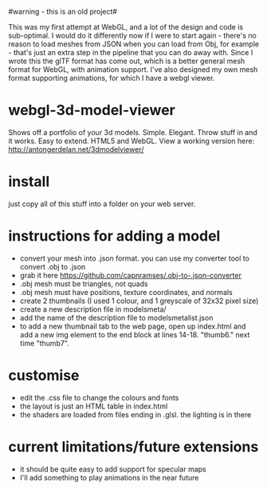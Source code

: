 #warning - this is an old project#

This was my first attempt at WebGL, and a lot of the design and code is sub-optimal. I would do it differently now if I were to start again - there's no reason to load meshes from JSON when you can load from Obj, for example - that's just an extra step in the pipeline that you can do away with. Since I wrote this the glTF format has come out, which is a better general mesh format for WebGL, with animation support. I've also designed my own mesh format supporting animations, for which I have a webgl viewer.

webgl-3d-model-viewer
=====================

Shows off a portfolio of your 3d models. Simple. Elegant. Throw stuff in and it works. Easy to extend. HTML5 and WebGL.
View a working version here: http://antongerdelan.net/3dmodelviewer/

install
=======
just copy all of this stuff into a folder on your web server.

instructions for adding a model
===============================
* convert your mesh into .json format. you can use my converter tool to convert .obj to .json
 * grab it here https://github.com/capnramses/.obj-to-.json-converter
 * .obj mesh must be triangles, not quads
 * .obj mesh must have positions, texture coordinates, and normals
* create 2 thumbnails (I used 1 colour, and 1 greyscale of 32x32 pixel size)
* create a new description file in modelsmeta/
* add the name of the description file to modelsmetalist.json
* to add a new thumbnail tab to the web page, open up index.html and add a new img element to the end block at lines 14-18. "thumb6." next time "thumb7".

customise
=========
* edit the .css file to change the colours and fonts
* the layout is just an HTML table in index.html
* the shaders are loaded from files ending in .glsl. the lighting is in there

current limitations/future extensions
=====================================
* it should be quite easy to add support for specular maps
* I'll add something to play animations in the near future
